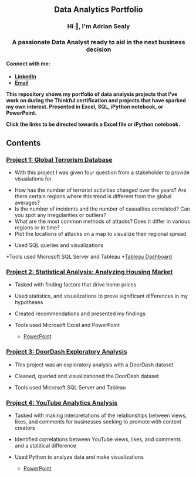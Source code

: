 <h2 align ="center"> Data Analytics Portfolio</h2>

<h3 align="center">Hi 👋, I'm Adrian Sealy</h3>
<h3 align="center">A passionate Data Analyst ready to aid in the next business decision</h3>



<h4 align="left">Connect with me:</h4>

- **[LinkedIn](https://www.linkedin.com/in/adriansealy/)**
- **[Email](Adriank.sealy@gmail.com)**



**This repository shows my portfolio of data analysis projects that I've work on during the Thinkful certification and projects that have sparked my own interest. Presented in Excel, SQL, iPython notebook, or PowerPoint.**

**Click the links to be directed towards a Excel file or iPython notebook.**

## Contents 

### [Project 1: Global Terrorism Database]()

* With this project I was given four question from a stakeholder to provide visualations for

- How has the number of terrorist activities changed over the years? Are there certain regions where this trend is different from the global averages?
- Is the number of incidents and the number of casualties correlated? Can you spot any irregularities or outliers?
- What are the most common methods of attacks? Does it differ in various regions or in time?
- Plot the locations of attacks on a map to visualize their regional spread

* Used SQL queries and visualizations

*Tools used Microsoft SQL Server and Tableau
  *[Tableau Dashboard](https://public.tableau.com/app/profile/adrian.sealy/viz/GlobalTerrorismData_16784036586160/GlobalTerrorism?publish=yes)

### [Project 2: Statistical Analysis: Analyzing Housing Market](https://github.com/AdrianKSealy/ProjectPortfolio/blob/main/Housing%20Data%20Project.xlsx)

*  Tasked with finding factors that drive home prices

*  Used statistics, and visualizations to prove significant differences in my hypotheses

*  Created recommendations and presented my findings

*  Tools used Microsoft Excel and PowerPoint
   * [PowerPoint](https://github.com/AdrianKSealy/ProjectPortfolio/blob/main/Investment%20for%20mortgage-back%20securities.pptx.pdf)

### [Project 3: DoorDash Exploratory Analysis  ](https://github.com/AdrianKSealy/ProjectPortfolio/blob/main/DoorDashQuery.sql)

* This project was an exploratory analysis with a DoorDash dataset 

* Cleaned, queried and visualizationed the DoorDash dataset

* Tools used Microsoft SQL Server and Tableau


### [Project 4: YouTube Analytics Analysis ](https://github.com/AdrianKSealy/ProjectPortfolio/blob/main/Youtube%20Advertising%20Project%20.ipynb)

* Tasked with making interpretations of the relationships between views, likes, and comments for businesses seeking to promote with content creators

* Identified correlations between YouTube views, likes, and comments and a statitical difference

* Used Python to analyze data and make visualizations
  * [PowerPoint](https://github.com/AdrianKSealy/ProjectPortfolio/blob/main/YouTube%20Analysis%20.pptx.pdf)
